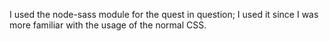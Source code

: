 I used the node-sass module for the quest in question; I used it since I was more familiar with the usage of the normal CSS.
